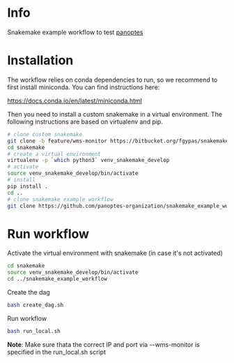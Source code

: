 # Info

Snakemake example workflow to test [panoptes](https://github.com/panoptes-organization/panoptes)

# Installation

The workflow relies on conda dependencies to run, so we recommend to first install miniconda. You can find instructions here:

https://docs.conda.io/en/latest/miniconda.html


Then you need to install a custom snakemake in a virtual environment. The following instructions are based on virtualenv and pip.
```bash
# clone custom snakemake
git clone -b feature/wms-monitor https://bitbucket.org/fgypas/snakemake
cd snakemake
# create a virtual environment
virtualenv -p `which python3` venv_snakemake_develop
# activate
source venv_snakemake_develop/bin/activate
# install
pip install .
cd ..
# clone snakemake example workflow
git clone https://github.com/panoptes-organization/snakemake_example_workflow.git
```

# Run workflow

Activate the virtual environment with snakemake (in case it's not activated)
```bash
cd snakemake
source venv_snakemake_develop/bin/activate
cd ../snakemake_example_workflow
```

Create the dag

```bash
bash create_dag.sh
```

Run workflow
```bash
bash run_local.sh
```

**Note**: Make sure thata the correct IP and port via --wms-monitor is specified in the run_local.sh script